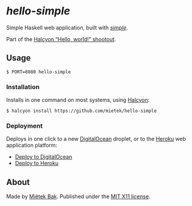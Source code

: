 _hello-simple_
==============

Simple Haskell web application, built with [_simple_](https://hackage.haskell.org/package/simple).

Part of the [Halcyon “Hello, world!” shootout](https://halcyon.sh/shootout/).


Usage
-----

```
$ PORT=8080 hello-simple
```


### Installation

Installs in one command on most systems, using [Halcyon](https://halcyon.sh/):

```
$ halcyon install https://github.com/mietek/hello-simple
```


### Deployment

Deploys in one click to a new [DigitalOcean](https://digitalocean.com/) droplet, or to the [Heroku](https://heroku.com/) web application platform:

- [Deploy to DigitalOcean](https://halcyon.sh/deploy/?url=https://github.com/mietek/hello-simple)
- [Deploy to Heroku](https://heroku.com/deploy?template=https://github.com/mietek/hello-simple)


About
-----

Made by [Miëtek Bak](https://mietek.io/).  Published under the [MIT X11 license](https://mietek.io/license/).
